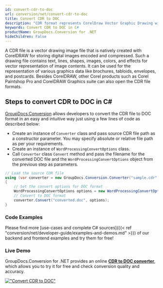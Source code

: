 ```yaml
---
id: convert-cdr-to-doc
url: conversion/net/convert-cdr-to-doc
title: Convert CDR to DOC
description: "CDR format represents CorelDraw Vector Graphic Drawing with .cdr extension. Learn how to convert CDR to DOC file programmatically in C# language using GroupDocs.Conversion for .NET library."
keywords: Convert CDR to DOC in C#
productName: GroupDocs.Conversion for .NET
hideChildren: False
---
```


A CDR file is a vector drawing image file that is natively created with CorelDRAW for storing digital images encoded and compressed. Such a drawing file contains text, lines, shapes, images, colors, and effects for vector representation of image contents. It can be used for the representation of various graphics data like brochures, tabloids, envelopes, and postcards. Besides CorelDRAW, other Corel products such as Corel Paintshop Pro and CorelDRAW Graphics suite can also open the CDR file formats.

## Steps to convert CDR to DOC in C#

[GroupDocs.Conversion](https://products.groupdocs.com/conversion/net) allows developers to convert the CDR file to DOC format in an easy and intuitive way just using a few lines of code as described below:

* Create an instance of `Converter` class and pass source CDR file path as a constructor parameter. You may specify absolute or relative file path as per your requirements. 
* Create an instance of `WordProcessingConvertOptions` class.
* Call `Converter` class `Convert` method and pass the filename for the converted DOC file and the `WordProcessingConvertOptions` object from the previous step as parameters.

```csharp
// Load the source CDR file
using (var converter = new GroupDocs.Conversion.Converter("sample.cdr"))
{
    // Set the convert options for DOC format
    WordProcessingConvertOptions options = new WordProcessingConvertOptions();
    // Convert to DOC format
    converter.Convert("converted.doc", options);
}
```

### Code Examples

Please find more [use-cases and complete C# sources]({{< ref "conversion/net/developer-guide/examples-and-demos.md" >}}) of our backend and frontend examples and try them for free!

### Live Demo

GroupDocs.Conversion for .NET provides an online [**CDR to DOC converter**](https://products.groupdocs.app/conversion/cdr-to-doc), which allows you to try it for free and check conversion quality and accuracy.

[!["Convert CDR to DOC"](conversion/net/images/convert-cdr-to-doc.png)](https://products.groupdocs.app/conversion/cdr-to-doc)